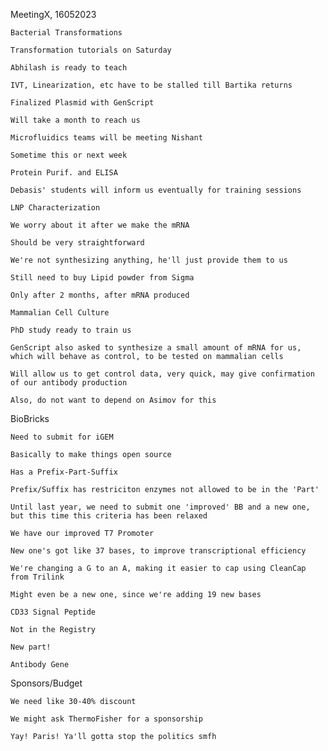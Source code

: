 MeetingX, 16052023 

    Bacterial Transformations 

    Transformation tutorials on Saturday 

    Abhilash is ready to teach 

    IVT, Linearization, etc have to be stalled till Bartika returns 

    Finalized Plasmid with GenScript 

    Will take a month to reach us 

    Microfluidics teams will be meeting Nishant 

    Sometime this or next week 

    Protein Purif. and ELISA 

    Debasis' students will inform us eventually for training sessions 

    LNP Characterization 

    We worry about it after we make the mRNA 

    Should be very straightforward 

    We're not synthesizing anything, he'll just provide them to us 

    Still need to buy Lipid powder from Sigma 

    Only after 2 months, after mRNA produced 

    Mammalian Cell Culture 

    PhD study ready to train us 

    GenScript also asked to synthesize a small amount of mRNA for us, which will behave as control, to be tested on mammalian cells 

    Will allow us to get control data, very quick, may give confirmation of our antibody production 

    Also, do not want to depend on Asimov for this 

BioBricks 

    Need to submit for iGEM 

    Basically to make things open source 

    Has a Prefix-Part-Suffix 

    Prefix/Suffix has restriciton enzymes not allowed to be in the 'Part' 

    Until last year, we need to submit one 'improved' BB and a new one, but this time this criteria has been relaxed 

    We have our improved T7 Promoter 

    New one's got like 37 bases, to improve transcriptional efficiency 

    We're changing a G to an A, making it easier to cap using CleanCap from Trilink 

    Might even be a new one, since we're adding 19 new bases 

    CD33 Signal Peptide 

    Not in the Registry 

    New part! 

    Antibody Gene 

Sponsors/Budget 

    We need like 30-40% discount 

    We might ask ThermoFisher for a sponsorship 

    Yay! Paris! Ya'll gotta stop the politics smfh 